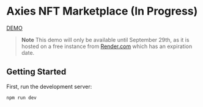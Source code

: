 # Axies NFT Marketplace (In Progress)

[DEMO](https://axies-nft.onrender.com/)

> **Note**
> This demo will only be available until September 29th, as it is hosted on a free instance from [Render.com](https://render.com) which has an expiration date.

## Getting Started

First, run the development server:

```bash
npm run dev
```

